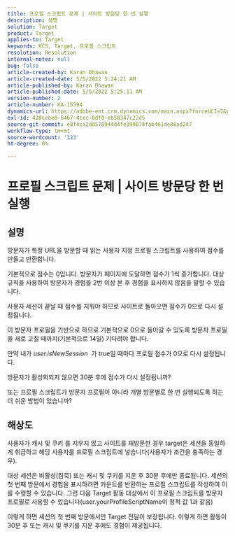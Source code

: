 ```yaml
---
title: 프로필 스크립트 문제 | 사이트 방문당 한 번 실행
description: 설명
solution: Target
product: Target
applies-to: Target
keywords: KCS, Target, 프로필 스크립트
resolution: Resolution
internal-notes: null
bug: false
article-created-by: Karan Dhawan
article-created-date: 5/5/2022 5:24:21 AM
article-published-by: Karan Dhawan
article-published-date: 5/5/2022 5:25:11 AM
version-number: 2
article-number: KA-15594
dynamics-url: https://adobe-ent.crm.dynamics.com/main.aspx?forceUCI=1&pagetype=entityrecord&etn=knowledgearticle&id=aa75b899-33cc-ec11-a7b5-6045bd00db25
exl-id: 428cebe0-6467-4cec-8df0-eb58347c22d5
source-git-commit: e8f4ca2dd578944d4fe399074fab461de88ad247
workflow-type: tm+mt
source-wordcount: '323'
ht-degree: 0%

---
```


# 프로필 스크립트 문제 | 사이트 방문당 한 번 실행

## 설명


방문자가 특정 URL을 방문할 때 읽는 사용자 지정 프로필 스크립트를 사용하여 점수를 만들고 반환합니다.

기본적으로 점수는 0입니다. 방문자가 페이지에 도달하면 점수가 1씩 증가합니다. 대상 규칙을 사용하여 방문자가 경험을 2번 이상 본 후 경험을 표시하지 않음을 말할 수 있습니다.



사용자 세션이 끝날 때 점수를 지워야 하므로 사이트로 돌아오면 점수가 0으로 다시 설정됩니다.

이 방문자 프로필을 기반으로 하므로 기본적으로 0으로 돌아갈 수 있도록 방문자 프로필을 새로 고칠 때까지(기본적으로 14일) 기다려야 합니다.

만약 내가 *user.isNewSession*  가 true일 때마다 프로필 점수가 0으로 다시 설정됩니다.



방문자가 활성화되지 않으면 30분 후에 점수가 다시 설정됩니까?

또는 프로필 스크립트가 방문자 프로필이 아니라 개별 방문별로 한 번 실행되도록 하는 더 쉬운 방법이 있습니까?


## 해상도


사용자가 캐시 및 쿠키 를 지우지 않고 사이트를 재방문한 경우 target은 세션을 동일하게 취급하고 해당 사용자를 프로필 스크립트에 넣습니다(사용자가 조건을 충족하는 경우).

대상 세션은 비활성(침묵) 또는 캐시 및 쿠키를 지운 후 30분 후에만 종료됩니다.
세션의 첫 번째 방문에서 경험을 표시하려면 카운트를 반환하는 프로필 스크립트를 작성하여 이를 수행할 수 있습니다. 그런 다음 Target 활동 대상에서 이 프로필 스크립트를 방문자 프로필로 사용할 수 있습니다(user.yourProfileScriptName이 정적 값 1과 같음)



이렇게 하면 세션의 첫 번째 방문에서만 Target 전달이 보장됩니다. 이렇게 하면 활동이 30분 후 또는 캐시 및 쿠키를 지운 후에도 경험이 제공됩니다.
